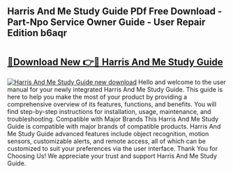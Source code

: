 ## Harris And Me Study Guide PDf Free Download - Part-Npo Service Owner Guide - User Repair Edition b6aqr

# <h2><a href="http://bc48774.oget.top/?id=Harris+And+Me+Study+Guide">🔗Download New 👉🔴 Harris And Me Study Guide</a></h2>

[![Harris And Me Study Guide new download](https://i.imgur.com/5g1atiW.png)](http://bc48774.oget.top/?id=Harris+And+Me+Study+Guide)
Hello and welcome to the user manual for your newly integrated Harris And Me Study Guide. This guide is here to help you make the most of your product by providing a comprehensive overview of its features, functions, and benefits. You will find step-by-step instructions for installation, usage, maintenance, and troubleshooting. Compatible with Major Brands This Harris And Me Study Guide is compatible with major brands of compatible products. Harris And Me Study Guide advanced features include object recognition, motion sensors, customizable alerts, and remote access, all of which can be customized to suit your preferences via the user interface. Thank You for Choosing Us! We appreciate your trust and support Harris And Me Study Guide.
